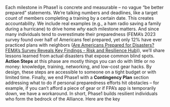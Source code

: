 Each milestone in Phase1 is concrete and measurable – no vague “be better prepared” statements. We’re talking numbers and deadlines, like a target count of members completing a training by a certain date. This creates accountability. We include real examples (e.g., a ham radio saving a family during a hurricane) to drive home _why_ each milestone matters. And since many individuals tend to overestimate their preparedness (FEMA’s 2023 survey found over half of Americans feel prepared, yet only 12% have ever practiced plans with neighbors ([Are Americans Prepared for Disasters? FEMA’s Survey Reveals Key Findings - Risk and Resilience Hub](https://www.riskandresiliencehub.com/are-americans-prepared-for-disasters-femas-survey-reveals-key-findings/#:~:text=three%20or%20more%20actions%20to,disaster%20within%20the%20last%20year))), we’ll share lessons learned from actual disasters that expose common blind spots. **Action Steps** at this phase are mostly things you can do with little or no money: knowledge, training, networking, and low-cost gear hacks. By design, these steps are accessible to someone on a tight budget or with limited time. Finally, we end Phase1 with a **Contingency Plan** section addressing what to do if personal preparedness efforts hit obstacles – for example, if you can’t afford a piece of gear or if FPA’s app is temporarily down, we have a workaround. In short, Phase1 builds resilient individuals who form the bedrock of the Alliance. Here are the key